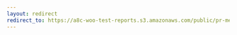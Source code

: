 ```yaml
---
layout: redirect
redirect_to: https://a8c-woo-test-reports.s3.amazonaws.com/public/pr-merge/42953/api/index.html
---
```


